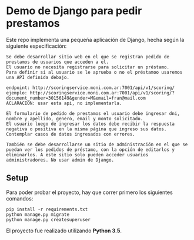 # Demo de Django para pedir prestamos

Este repo implementa una pequeña aplicación de Django, hecha según la siguiente especificación:

```plain
Se debe desarrollar sitio web en el que se registran pedido de prestamos de usuarios que acceden a el.
El usuario no necesita registrarse para solicitar un préstamo.
Para definir si al usuario se le aprueba o no el préstamoo usaremos una API definida debajo.

endpoint: http://scoringservice.moni.com.ar:7001/api/v1/scoring/
ejemplo: http://scoringservice.moni.com.ar:7001/api/v1/scoring/?document_number=30156149&gender=M&email=fran@mail.com
ACLARACION: usar esta api, no implementarla.

El formulario de pedido de prestamos el usuario debe ingresar dni, nombre y apellido, genero, email y monto solicitado. 
El usuario luego de ingresar los datos debe recibir la respuesta negativa o positiva en la misma página que ingreso sus datos.
Contemplar casos de datos ingresados con errores.

También se debe desarrollarse un sitio de administración en el que se puedan ver los pedidos de préstamo, con la opción de editarlos y eliminarlos. A este sitio solo pueden acceder usuarios administradores. No usar admin de Django.
```

## Setup

Para poder probar el proyecto, hay que correr primero los siguientes comandos:

```
pip install -r requirements.txt
python manage.py migrate
python manage.py createsuperuser
```

El proyecto fue realizado utilizando **Python 3.5**.
